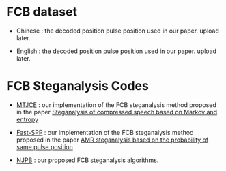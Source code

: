 # FCB dataset

- Chinese  :  the decoded position pulse position used in our paper. upload later.

- English : the decoded position pulse position used in our paper. upload later.

  

# FCB Steganalysis Codes

- [MTJCE](https://github.com/VOIPsteganalysis/FCBsteganalysis/tree/master/FCB_Steganalysis_Algorithms/MTJCE.m) : our implementation of the FCB steganalysis method proposed in the paper [Steganalysis of compressed speech based on Markov and entropy](https://link.springer.com/chapter/10.1007/978-3-662-43886-2_5)

- [Fast-SPP](https://github.com/VOIPsteganalysis/FCBsteganalysis/tree/master/FCB_Steganalysis_Algorithms/Fast-SPP.m) : our implementation of the FCB steganalysis method proposed in the paper [AMR steganalysis based on the probability of same pulse position](https://ieeexplore.ieee.org/abstract/document/7083709)

- [NJPB](https://github.com/VOIPsteganalysis/FCBsteganalysis/tree/master/FCB_Steganalysis_Algorithms/NJPB.m) : our proposed FCB steganalysis algorithms.